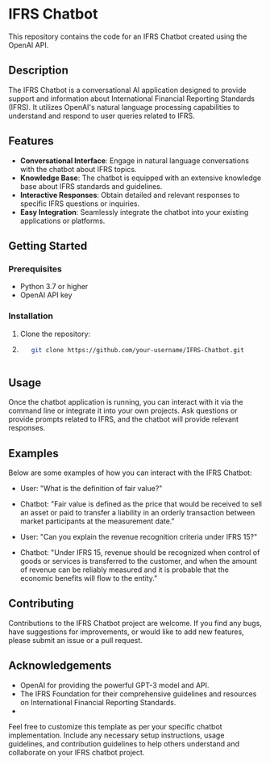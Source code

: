 # IFRS Chatbot

This repository contains the code for an IFRS Chatbot created using the OpenAI API.

## Description

The IFRS Chatbot is a conversational AI application designed to provide support and information about International Financial Reporting Standards (IFRS). It utilizes OpenAI's natural language processing capabilities to understand and respond to user queries related to IFRS.

## Features

- **Conversational Interface**: Engage in natural language conversations with the chatbot about IFRS topics.
- **Knowledge Base**: The chatbot is equipped with an extensive knowledge base about IFRS standards and guidelines.
- **Interactive Responses**: Obtain detailed and relevant responses to specific IFRS questions or inquiries.
- **Easy Integration**: Seamlessly integrate the chatbot into your existing applications or platforms.

## Getting Started

### Prerequisites

- Python 3.7 or higher
- OpenAI API key

### Installation

1. Clone the repository:
2. ```bash
      git clone https://github.com/your-username/IFRS-Chatbot.git
 
## Usage

Once the chatbot application is running, you can interact with it via the command line or integrate it into your own projects. Ask questions or provide prompts related to IFRS, and the chatbot will provide relevant responses.

## Examples

Below are some examples of how you can interact with the IFRS Chatbot:

- User: "What is the definition of fair value?"
- Chatbot: "Fair value is defined as the price that would be received to sell an asset or paid to transfer a liability in an orderly transaction between market participants at the measurement date."

- User: "Can you explain the revenue recognition criteria under IFRS 15?"
- Chatbot: "Under IFRS 15, revenue should be recognized when control of goods or services is transferred to the customer, and when the amount of revenue can be reliably measured and it is probable that the economic benefits will flow to the entity."

## Contributing

Contributions to the IFRS Chatbot project are welcome. If you find any bugs, have suggestions for improvements, or would like to add new features, please submit an issue or a pull request.

## Acknowledgements

- OpenAI for providing the powerful GPT-3 model and API.
- The IFRS Foundation for their comprehensive guidelines and resources on International Financial Reporting Standards.
- 
Feel free to customize this template as per your specific chatbot implementation. Include any necessary setup instructions, usage guidelines, and contribution guidelines to help others understand and collaborate on your IFRS chatbot project.

